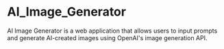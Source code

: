 # AI_Image_Generator
 AI Image Generator is a web application that allows users to input prompts and generate AI-created images using OpenAI's image generation API.
